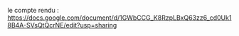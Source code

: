 le compte rendu : https://docs.google.com/document/d/1GWbCCG_K8RzpLBxQ63zz6_cd0Uk18B4A-SVsQtQcrNE/edit?usp=sharing
